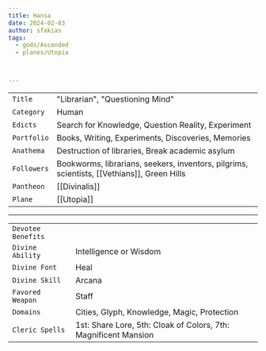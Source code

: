 ```yaml
---
title: Hansa
date: 2024-02-03
author: sfakias
tags:
  - gods/Ascended
  - planes/Utopia



---
```

| | |
| --- | --- |
| `Title` | "Librarian", "Questioning Mind" |
| `Category` | Human |
| `Edicts` | Search for Knowledge, Question Reality, Experiment |
| `Portfolio` | Books, Writing, Experiments, Discoveries, Memories |
| `Anathema` | Destruction of libraries, Break academic asylum |
| `Followers` | Bookworms, librarians, seekers, inventors, pilgrims, scientists, [[Vethians]], Green Hills |
| `Pantheon` | [[Divinalis]] |
| `Plane` | [[Utopia]] |

---
| | |
| --- | --- |
| `Devotee Benefits` |
| `Divine Ability` | Intelligence or Wisdom |
| `Divine Font` | Heal |
| `Divine Skill` | Arcana |
| `Favored Weapon` | Staff |
| `Domains` | Cities, Glyph, Knowledge, Magic, Protection |
| `Cleric Spells` | 1st: Share Lore, 5th: Cloak of Colors, 7th: Magnificent Mansion |
